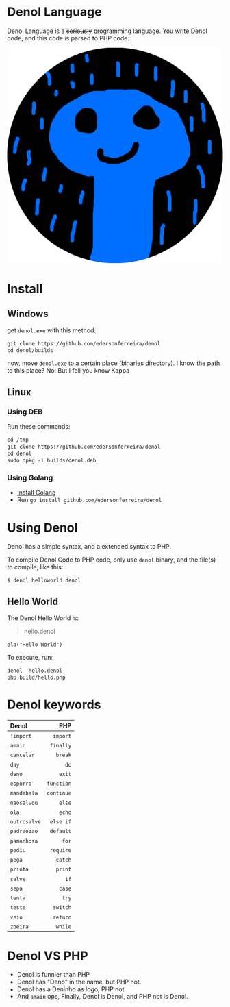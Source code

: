 # Denol Language

Denol Language is a ~~seriously~~ programming language. You write Denol code, and this code is parsed to PHP code.

![Denol Logo](assets/logo.png)

# Install

## Windows

get `denol.exe` with this method:

```
git clone https://github.com/edersonferreira/denol
cd denol/builds
```

now, move `denol.exe` to a certain place (binaries directory). I know the path to this place? No! But I fell you know Kappa

## Linux

### Using DEB

Run these commands:

```
cd /tmp
git clone https://github.com/edersonferreira/denol
cd denol
sudo dpkg -i builds/denol.deb
```

### Using Golang

- [Install Golang](https://golang.org/)
- Run `go install github.com/edersonferreira/denol`

# Using Denol

Denol has a simple syntax, and a extended syntax to PHP.

To compile Denol Code to PHP code, only use `denol` binary, and the file(s) to compile, like this:

```
$ denol helloworld.denol
```

## Hello World

The Denol Hello World is:

> hello.denol

```
ola("Hello World")
```

To execute, run:

```
denol  hello.denol
php build/hello.php
```

# Denol keywords

| Denol        |        PHP |
| :----------- | ---------: |
| `!import`    |   `import` |
| `amain`      |  `finally` |
| `cancelar`   |    `break` |
| `day`        |       `do` |
| `deno`       |     `exit` |
| `esporro`    | `function` |
| `mandabala`  | `continue` |
| `naosalvou`  |     `else` |
| `ola`        |     `echo` |
| `outrosalve` |  `else if` |
| `padraozao`  |  `default` |
| `pamonhosa`  |      `for` |
| `pediu`      |  `require` |
| `pega`       |    `catch` |
| `printa`     |    `print` |
| `salve`      |       `if` |
| `sepa`       |     `case` |
| `tenta`      |      `try` |
| `teste`      |   `switch` |
| `veio`       |   `return` |
| `zoeira`     |    `while` |

# Denol VS PHP

- Denol is funnier than PHP
- Denol has "Deno" in the name, but PHP not.
- Denol has a Deninho as logo, PHP not.
- And `amain` ops, Finally, Denol is Denol, and PHP not is Denol.
